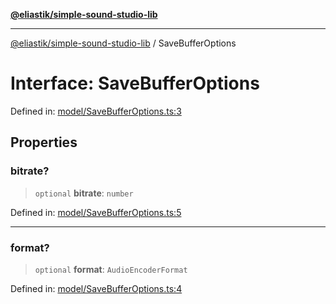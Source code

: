 [**@eliastik/simple-sound-studio-lib**](../README.md)

***

[@eliastik/simple-sound-studio-lib](../README.md) / SaveBufferOptions

# Interface: SaveBufferOptions

Defined in: [model/SaveBufferOptions.ts:3](https://github.com/Eliastik/simple-sound-studio-lib/blob/53fa45aac5142882bc90fc2bf7cad8c5abfb3158/lib/model/SaveBufferOptions.ts#L3)

## Properties

### bitrate?

> `optional` **bitrate**: `number`

Defined in: [model/SaveBufferOptions.ts:5](https://github.com/Eliastik/simple-sound-studio-lib/blob/53fa45aac5142882bc90fc2bf7cad8c5abfb3158/lib/model/SaveBufferOptions.ts#L5)

***

### format?

> `optional` **format**: `AudioEncoderFormat`

Defined in: [model/SaveBufferOptions.ts:4](https://github.com/Eliastik/simple-sound-studio-lib/blob/53fa45aac5142882bc90fc2bf7cad8c5abfb3158/lib/model/SaveBufferOptions.ts#L4)
